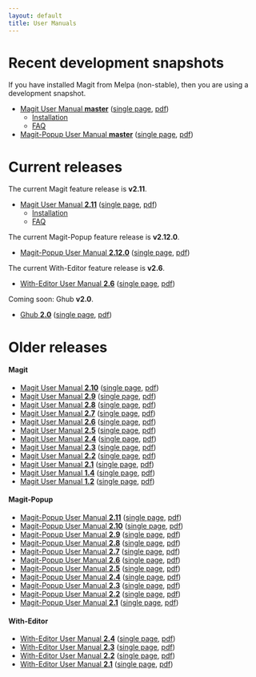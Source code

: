 ```yaml
---
layout: default
title: User Manuals
---
```


# Recent development snapshots

If you have installed Magit from Melpa (non-stable), then you are
using a development snapshot.

- [Magit User Manual **master**](/manual/magit#Top)
  ([single page](/manual/magit.html#Top),
  [pdf](/manual/magit.pdf))
  - [Installation](/manual/magit/Installation.html)
  - [FAQ](/manual/magit/FAQ.html)
- [Magit-Popup User Manual **master**](/manual/magit-popup#Top)
  ([single page](/manual/magit-popup.html#Top),
  [pdf](/manual/magit-popup.pdf))

# Current releases

The current Magit feature release is **v2.11**.

- [Magit User Manual **2.11**](/manual/2.11/magit#Top)
  ([single page](/manual/2.11/magit.html#Top),
  [pdf](/manual/2.11/magit.pdf))
  - [Installation](/manual/2.11/magit/Installation.html)
  - [FAQ](/manual/2.11/magit/FAQ.html)

The current Magit-Popup feature release is **v2.12.0**.

- [Magit-Popup User Manual **2.12.0**](/manual/2.12.0/magit-popup#Top)
  ([single page](/manual/2.12.0/magit-popup.html#Top),
  [pdf](/manual/2.12.0/magit-popup.pdf))

The current With-Editor feature release is **v2.6**.

- [With-Editor User Manual **2.6**](/manual/with-editor#Top)
  ([single page](/manual/with-editor.html#Top),
  [pdf](/manual/with-editor.pdf))

Coming soon: Ghub **v2.0**.

- [Ghub **2.0**](/manual/ghub#Top)
  ([single page](/manual/ghub.html#Top),
  [pdf](/manual/ghub.pdf))

# Older releases

#### Magit

- [Magit User Manual **2.10**](/manual/2.10/magit#Top)
  ([single page](/manual/2.10/magit.html#Top),
  [pdf](/manual/2.10/magit.pdf))
- [Magit User Manual **2.9**](/manual/2.9/magit#Top)
  ([single page](/manual/2.9/magit.html#Top),
  [pdf](/manual/2.9/magit.pdf))
- [Magit User Manual **2.8**](/manual/2.8/magit#Top)
  ([single page](/manual/2.8/magit.html#Top),
  [pdf](/manual/2.8/magit.pdf))
- [Magit User Manual **2.7**](/manual/2.7/magit#Top)
  ([single page](/manual/2.7/magit.html#Top),
  [pdf](/manual/2.7/magit.pdf))
- [Magit User Manual **2.6**](/manual/2.6/magit#Top)
  ([single page](/manual/2.6/magit.html#Top),
  [pdf](/manual/2.6/magit.pdf))
- [Magit User Manual **2.5**](/manual/2.5/magit#Top)
  ([single page](/manual/2.5/magit.html#Top),
  [pdf](/manual/2.5/magit.pdf))
- [Magit User Manual **2.4**](/manual/2.4/magit#Top)
  ([single page](/manual/2.4/magit.html#Top),
  [pdf](/manual/2.4/magit.pdf))
- [Magit User Manual **2.3**](/manual/2.3/magit#Top)
  ([single page](/manual/2.3/magit.html#Top),
  [pdf](/manual/2.3/magit.pdf))
- [Magit User Manual **2.2**](/manual/2.2/magit#Top)
  ([single page](/manual/2.2/magit.html#Top),
  [pdf](/manual/2.2/magit.pdf))
- [Magit User Manual **2.1**](/manual/2.1/magit#Top)
  ([single page](/manual/2.1/magit.html#Top),
  [pdf](/manual/2.1/magit.pdf))
- [Magit User Manual **1.4**](/manual/1.4/magit#Top)
  ([single page](/manual/1.4/magit.html#Top),
  [pdf](/manual/1.4/magit.pdf))
- [Magit User Manual **1.2**](/manual/1.2/magit#Top)
  ([single page](/manual/1.2/magit.html#Top),
  [pdf](/manual/1.2/magit.pdf))

#### Magit-Popup

- [Magit-Popup User Manual **2.11**](/manual/2.11/magit-popup#Top)
  ([single page](/manual/2.11/magit-popup.html#Top),
  [pdf](/manual/2.11/magit-popup.pdf))
- [Magit-Popup User Manual **2.10**](/manual/2.10/magit-popup#Top)
  ([single page](/manual/2.10/magit-popup.html#Top),
  [pdf](/manual/2.10/magit-popup.pdf))
- [Magit-Popup User Manual **2.9**](/manual/2.9/magit-popup#Top)
  ([single page](/manual/2.9/magit-popup.html#Top),
  [pdf](/manual/2.9/magit-popup.pdf))
- [Magit-Popup User Manual **2.8**](/manual/2.8/magit-popup#Top)
  ([single page](/manual/2.8/magit-popup.html#Top),
  [pdf](/manual/2.8/magit-popup.pdf))
- [Magit-Popup User Manual **2.7**](/manual/2.7/magit-popup#Top)
  ([single page](/manual/2.7/magit-popup.html#Top),
  [pdf](/manual/2.7/magit-popup.pdf))
- [Magit-Popup User Manual **2.6**](/manual/2.6/magit-popup#Top)
  ([single page](/manual/2.6/magit-popup.html#Top),
  [pdf](/manual/2.6/magit-popup.pdf))
- [Magit-Popup User Manual **2.5**](/manual/2.5/magit-popup#Top)
  ([single page](/manual/2.5/magit-popup.html#Top),
  [pdf](/manual/2.5/magit-popup.pdf))
- [Magit-Popup User Manual **2.4**](/manual/2.4/magit-popup#Top)
  ([single page](/manual/2.4/magit-popup.html#Top),
  [pdf](/manual/2.4/magit-popup.pdf))
- [Magit-Popup User Manual **2.3**](/manual/2.3/magit-popup#Top)
  ([single page](/manual/2.3/magit-popup.html#Top),
  [pdf](/manual/2.3/magit-popup.pdf))
- [Magit-Popup User Manual **2.2**](/manual/2.2/magit-popup#Top)
  ([single page](/manual/2.2/magit-popup.html#Top),
  [pdf](/manual/2.2/magit-popup.pdf))
- [Magit-Popup User Manual **2.1**](/manual/2.1/magit-popup#Top)
  ([single page](/manual/2.1/magit-popup.html#Top),
  [pdf](/manual/2.1/magit-popup.pdf))

#### With-Editor

- [With-Editor User Manual **2.4**](/manual/2.4/with-editor#Top)
  ([single page](/manual/2.4/with-editor.html#Top),
  [pdf](/manual/2.4/with-editor.pdf))
- [With-Editor User Manual **2.3**](/manual/2.3/with-editor#Top)
  ([single page](/manual/2.3/with-editor.html#Top),
  [pdf](/manual/2.3/with-editor.pdf))
- [With-Editor User Manual **2.2**](/manual/2.2/with-editor#Top)
  ([single page](/manual/2.2/with-editor.html#Top),
  [pdf](/manual/2.2/with-editor.pdf))
- [With-Editor User Manual **2.1**](/manual/2.1/with-editor#Top)
  ([single page](/manual/2.1/with-editor.html#Top),
  [pdf](/manual/2.1/with-editor.pdf))
